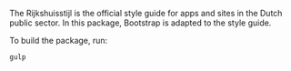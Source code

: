 The Rijkshuisstijl is the official style guide for apps and sites in the Dutch public sector. In this package, Bootstrap is adapted to the style guide.

To build the package, run:

```bash
gulp
```